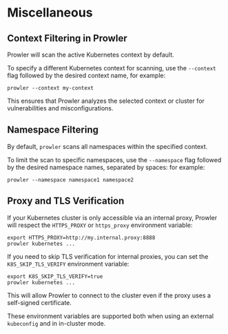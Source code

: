 # Miscellaneous

## Context Filtering in Prowler

Prowler will scan the active Kubernetes context by default.

To specify a different Kubernetes context for scanning, use the `--context` flag followed by the desired context name, for example:

```console
prowler --context my-context
```

This ensures that Prowler analyzes the selected context or cluster for vulnerabilities and misconfigurations.

## Namespace Filtering

By default, `prowler` scans all namespaces within the specified context.

To limit the scan to specific namespaces, use the `--namespace` flag followed by the desired namespace names, separated by spaces: for example:

```console
prowler --namespace namespace1 namespace2
```

## Proxy and TLS Verification

If your Kubernetes cluster is only accessible via an internal proxy, Prowler will respect the `HTTPS_PROXY` or `https_proxy` environment variable:

```console
export HTTPS_PROXY=http://my.internal.proxy:8888
prowler kubernetes ...
```

If you need to skip TLS verification for internal proxies, you can set the `K8S_SKIP_TLS_VERIFY` environment variable:

```console
export K8S_SKIP_TLS_VERIFY=true
prowler kubernetes ...
```

This will allow Prowler to connect to the cluster even if the proxy uses a self-signed certificate.

These environment variables are supported both when using an external `kubeconfig` and in in-cluster mode.
